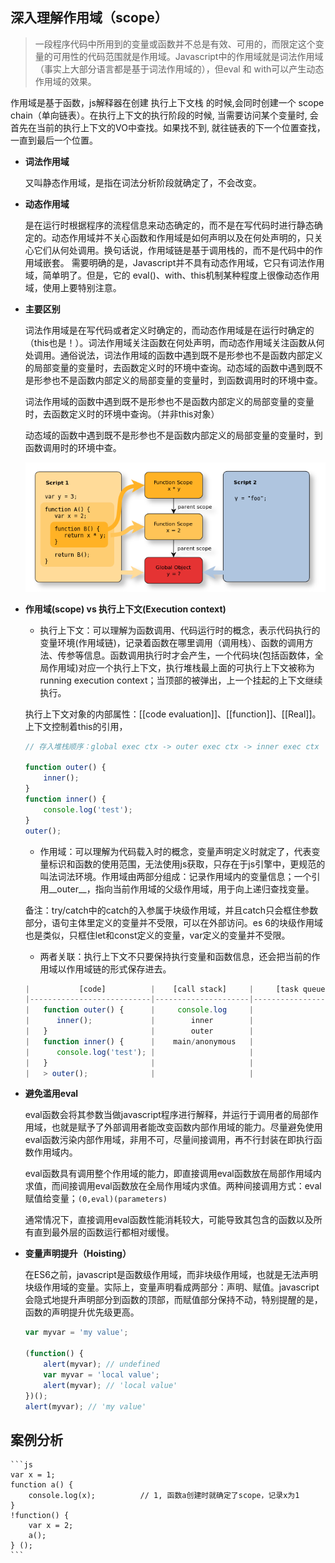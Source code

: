 ## 深入理解作用域（scope）

> 一段程序代码中所用到的变量或函数并不总是有效、可用的，而限定这个变量的可用性的代码范围就是作用域。Javascript中的作用域就是词法作用域（事实上大部分语言都是基于词法作用域的），但eval 和 with可以产生动态作用域的效果。

作用域是基于函数，js解释器在创建 执行上下文栈 的时候,会同时创建一个 scope chain（单向链表）。在执行上下文的执行阶段的时候, 当需要访问某个变量时, 会首先在当前的执行上下文的VO中查找。如果找不到, 就往链表的下一个位置查找，一直到最后一个位置。

* **词法作用域**

    又叫静态作用域，是指在词法分析阶段就确定了，不会改变。

* **动态作用域**

    是在运行时根据程序的流程信息来动态确定的，而不是在写代码时进行静态确定的。动态作用域并不关心函数和作用域是如何声明以及在何处声明的，只关心它们从何处调用。换句话说，作用域链是基于调用栈的，而不是代码中的作用域嵌套。
    需要明确的是，Javascript并不具有动态作用域，它只有词法作用域，简单明了。但是，它的 eval()、with、this机制某种程度上很像动态作用域，使用上要特别注意。

* **主要区别**

    词法作用域是在写代码或者定义时确定的，而动态作用域是在运行时确定的（this也是！）。词法作用域关注函数在何处声明，而动态作用域关注函数从何处调用。通俗说法，词法作用域的函数中遇到既不是形参也不是函数内部定义的局部变量的变量时，去函数定义时的环境中查询。动态域的函数中遇到既不是形参也不是函数内部定义的局部变量的变量时，到函数调用时的环境中查。

    词法作用域的函数中遇到既不是形参也不是函数内部定义的局部变量的变量时，去函数定义时的环境中查询。（并非this对象）

    动态域的函数中遇到既不是形参也不是函数内部定义的局部变量的变量时，到函数调用时的环境中查。

    ![作用域案例](../images/scope.png)

* **作用域(scope) vs 执行上下文(Execution context)**

    - 执行上下文：可以理解为函数调用、代码运行时的概念，表示代码执行的变量环境(作用域链)，记录着函数在哪里调用（调用栈）、函数的调用方法、传参等信息。函数调用执行时才会产生，一个代码块(包括函数体，全局作用域)对应一个执行上下文，执行堆栈最上面的可执行上下文被称为running execution context；当顶部的被弹出，上一个挂起的上下文继续执行。

    执行上下文对象的内部属性：[[code evaluation]]、[[function]]、[[Real]]。上下文控制着this的引用，

    ```js
    // 存入堆栈顺序：global exec ctx -> outer exec ctx -> inner exec ctx

    function outer() { 
        inner();
    }
    function inner() {
        console.log('test');
    }
    outer();
    ```

    - 作用域：可以理解为代码载入时的概念，变量声明定义时就定了，代表变量标识和函数的使用范围，无法使用js获取，只存在于js引擎中，更规范的叫法词法环境。作用域由两部分组成：记录作用域内的变量信息；一个引用__outer__，指向当前作用域的父级作用域，用于向上递归查找变量。

    备注：try/catch中的catch的入参属于块级作用域，并且catch只会框住参数部分，语句主体里定义的变量并不受限，可以在外部访问。es 6的块级作用域也是类似，只框住let和const定义的变量，var定义的变量并不受限。

    - 两者关联：执行上下文不只要保持执行变量和函数信息，还会把当前的作用域以作用域链的形式保存进去。

    ```js
    |           [code]          |    [call stack]     |     [task queue]    |    [webAPI]    |
    |---------------------------|---------------------|---------------------|----------------|
    |   function outer() {      |     console.log     |                     |                |
    |      inner();             |        inner        |                     |                |
    |   }                       |        outer        |                     |                |
    |   function inner() {      |    main/anonymous   |                     |                |
    |      console.log('test'); |                     |                     |                |
    |   }                       |                     |                     |                |
    |   > outer();              |                     |                     |                |
    ```

* **避免滥用eval** 

  eval函数会将其参数当做javascript程序进行解释，并运行于调用者的局部作用域，也就是赋予了外部调用者能改变函数内部作用域的能力。尽量避免使用eval函数污染内部作用域，非用不可，尽量间接调用，再不行封装在即执行函数作用域内。  
  
  eval函数具有调用整个作用域的能力，即直接调用eval函数放在局部作用域内求值，而间接调用eval函数放在全局作用域内求值。两种间接调用方式：eval赋值给变量；`(0,eval)(parameters)`
  
  通常情况下，直接调用eval函数性能消耗较大，可能导致其包含的函数以及所有直到最外层的函数运行都相对缓慢。

* **变量声明提升（Hoisting）**

  在ES6之前，javascript是函数级作用域，而非块级作用域，也就是无法声明块级作用域的变量。实际上，变量声明看成两部分：声明、赋值。javascript会隐式地提升声明部分到函数的顶部，而赋值部分保持不动，特别提醒的是，函数的声明提升优先级更高。
  
  ```js
  var myvar = 'my value';  

  (function() {  
      alert(myvar); // undefined  
      var myvar = 'local value';  
      alert(myvar); // 'local value'
  })();
  alert(myvar); // 'my value'
  ```

## 案例分析

    ```js
    var x = 1;       
    function a() {                
        console.log(x);          // 1, 函数a创建时就确定了scope，记录x为1
    }      
    !function() {             
        var x = 2;              
        a();       
    } ();
    ```